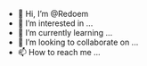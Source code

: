- 👋 Hi, I’m @Redoem
- 👀 I’m interested in ...
- 🌱 I’m currently learning ...
- 💞️ I’m looking to collaborate on ...
- 📫 How to reach me ...

<!---
Redoem/Redoem is a ✨ special ✨ repository because its `README.md` (this file) appears on your GitHub profile.
You can click the Preview link to take a look at your changes.
--->
